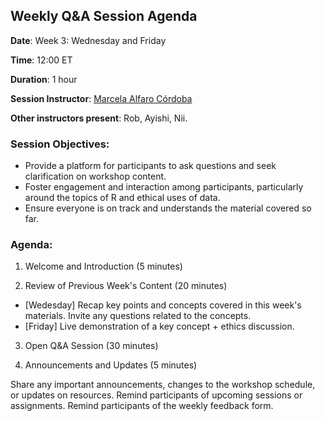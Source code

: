 ## Weekly Q&A Session Agenda

**Date**: Week 3: Wednesday and Friday

**Time**: 12:00 ET

**Duration**: 1 hour

**Session Instructor**: [Marcela Alfaro Córdoba](https://malfaro.netlify.app/)

**Other instructors present**: Rob, Ayishi, Nii.

### Session Objectives:

* Provide a platform for participants to ask questions and seek clarification on workshop content.
* Foster engagement and interaction among participants, particularly around the topics of R and ethical uses of data.
* Ensure everyone is on track and understands the material covered so far.

### Agenda:

1. Welcome and Introduction (5 minutes)

2. Review of Previous Week's Content (20 minutes)

* [Wedesday] Recap key points and concepts covered in this week's materials. Invite any questions related to the concepts.
* [Friday] Live demonstration of a key concept + ethics discussion.

3. Open Q&A Session (30 minutes)

4. Announcements and Updates (5 minutes)

Share any important announcements, changes to the workshop schedule, or updates on resources.
Remind participants of upcoming sessions or assignments.
Remind participants of the weekly feedback form.

